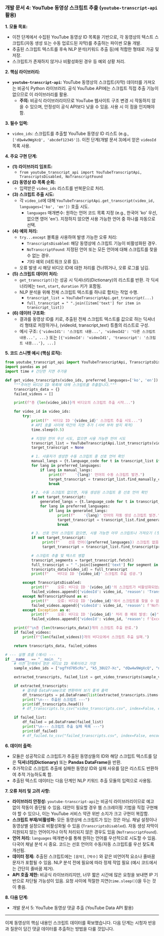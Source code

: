 
### **개발 문서 4: YouTube 동영상 스크립트 추출 (`youtube-transcript-api` 활용)**

**1. 모듈 목표:**

*   이전 단계에서 수집된 YouTube 동영상 ID 목록을 기반으로, 각 동영상의 텍스트 스크립트(자동 생성 또는 수동 업로드된 자막)를 추출하는 파이썬 모듈 개발.
*   추출된 스크립트 텍스트를 후속 NLP 분석(키워드 추출 등)에 적합한 형태로 가공 및 저장.
*   스크립트가 존재하지 않거나 비활성화된 경우 등 예외 상황 처리.

**2. 핵심 라이브러리:**

*   **`youtube-transcript-api`:** YouTube 동영상의 스크립트(자막) 데이터를 가져오는 비공식 Python 라이브러리. 공식 YouTube API에는 스크립트 직접 추출 기능이 없으므로 이 라이브러리를 활용.
    *   **주의:** 비공식 라이브러리이므로 YouTube 웹사이트 구조 변경 시 작동하지 않을 수 있으며, 안정성이 공식 API보다 낮을 수 있음. 사용 시 이 점을 인지해야 함.

**3. 필수 입력:**

*   `video_ids`: 스크립트를 추출할 YouTube 동영상 ID 리스트 (e.g., `['dQw4w9WgXcQ', 'abcdef12345']`). 이전 단계(개발 문서 3)에서 얻은 `videoId` 목록 사용.

**4. 주요 구현 단계:**

*   **(1) 라이브러리 임포트:**
    *   `from youtube_transcript_api import YouTubeTranscriptApi, TranscriptsDisabled, NoTranscriptFound`
*   **(2) 동영상 ID 목록 순회:**
    *   입력받은 `video_ids` 리스트를 반복문으로 처리.
*   **(3) 스크립트 추출 시도:**
    *   각 `video_id`에 대해 `YouTubeTranscriptApi.get_transcript(video_id, languages=['ko', 'en'])` 호출 시도.
        *   `languages` 매개변수: 원하는 언어 코드 목록 지정 (e.g., 한국어 'ko' 우선, 없으면 영어 'en'). 지정하지 않으면 사용 가능한 언어 중 하나를 자동으로 선택.
*   **(4) 예외 처리:**
    *   `try...except` 블록을 사용하여 발생 가능한 오류 처리:
        *   `TranscriptsDisabled`: 해당 동영상에 스크립트 기능이 비활성화된 경우.
        *   `NoTranscriptFound`: 지정된 언어 또는 모든 언어에 대해 스크립트를 찾을 수 없는 경우.
        *   기타 예외 (네트워크 오류 등).
    *   오류 발생 시 해당 비디오 ID에 대한 처리를 건너뛰거나, 오류 로그를 남김.
*   **(5) 스크립트 데이터 처리:**
    *   `get_transcript()`는 성공 시 딕셔너리(Dictionary)의 리스트를 반환. 각 딕셔너리에는 `text`, `start`, `duration` 키가 포함됨.
    *   NLP 분석을 위해 전체 스크립트 텍스트를 하나로 합치는 작업 수행.
        *   `transcript_list = YouTubeTranscriptApi.get_transcript(...)`
        *   `full_transcript = " ".join([item['text'] for item in transcript_list])`
*   **(6) 데이터 구조화:**
    *   결과를 동영상 ID를 키로, 추출된 전체 스크립트 텍스트를 값으로 하는 딕셔너리 형태로 저장하거나, (videoId, transcript_text) 튜플의 리스트로 구성.
    *   예시 구조: `{'videoId1': '스크립트 내용...', 'videoId2': '다른 스크립트 내용...', ...}` 또는 `[{'videoId': 'videoId1', 'transcript': '스크립트 내용...'}, ...]`

**5. 코드 스니펫 예시 (핵심 로직):**

```python
from youtube_transcript_api import YouTubeTranscriptApi, TranscriptsDisabled, NoTranscriptFound
import pandas as pd
import time # 간단한 지연 추가용

def get_video_transcripts(video_ids, preferred_languages=['ko', 'en']):
    """주어진 비디오 ID 목록에 대해 스크립트를 추출합니다."""
    transcripts_data = {}
    failed_videos = []

    print(f"총 {len(video_ids)}개 비디오의 스크립트 추출 시작...")

    for video_id in video_ids:
        try:
            print(f"  비디오 ID '{video_id}' 스크립트 추출 시도...")
            # API 호출 사이에 약간의 지연 추가 (서버 부하 방지 목적)
            time.sleep(0.5)

            # 지정된 언어 우선 시도, 없으면 사용 가능한 언어 시도
            transcript_list = YouTubeTranscriptApi.list_transcripts(video_id)
            target_transcript = None

            # 1. 사용자가 생성한 수동 스크립트 중 선호 언어 확인
            manual_langs = {t.language_code for t in transcript_list if not t.is_generated}
            for lang in preferred_languages:
                if lang in manual_langs:
                    print(f"    '{lang}' 언어의 수동 스크립트 발견.")
                    target_transcript = transcript_list.find_manually_created_transcript([lang])
                    break

            # 2. 수동 스크립트 없으면, 자동 생성된 스크립트 중 선호 언어 확인
            if not target_transcript:
                generated_langs = {t.language_code for t in transcript_list if t.is_generated}
                for lang in preferred_languages:
                    if lang in generated_langs:
                        print(f"    '{lang}' 언어의 자동 생성 스크립트 발견.")
                        target_transcript = transcript_list.find_generated_transcript([lang])
                        break

            # 3. 선호 언어 스크립트 없으면, 사용 가능한 아무 스크립트나 가져오기 (첫 번째 선호 언어 시도)
            if not target_transcript:
                 print(f"    선호 언어({preferred_languages}) 스크립트 없음. 사용 가능한 스크립트 가져오기 시도...")
                 target_transcript = transcript_list.find_transcript(preferred_languages) # 첫번째 선호 언어 기준으로 찾음

            # 스크립트 추출 및 텍스트 병합
            transcript_segments = target_transcript.fetch()
            full_transcript = " ".join([segment['text'] for segment in transcript_segments]).replace('\n', ' ') # 줄바꿈 제거
            transcripts_data[video_id] = full_transcript
            print(f"    비디오 ID '{video_id}' 스크립트 추출 성공.")

        except TranscriptsDisabled:
            print(f"    오류: 비디오 ID '{video_id}'의 스크립트가 비활성화되었습니다.")
            failed_videos.append({'videoId': video_id, 'reason': 'TranscriptsDisabled'})
        except NoTranscriptFound as e:
            print(f"    오류: 비디오 ID '{video_id}'에서 스크립트를 찾을 수 없습니다. ({e})")
            failed_videos.append({'videoId': video_id, 'reason': f'NoTranscriptFound: {e}'})
        except Exception as e:
            print(f"    오류: 비디오 ID '{video_id}' 처리 중 예외 발생: {e}")
            failed_videos.append({'videoId': video_id, 'reason': f'Exception: {e}'})

    print(f"\n총 {len(transcripts_data)}개의 스크립트 추출 완료.")
    if failed_videos:
        print(f"{len(failed_videos)}개의 비디오에서 스크립트 추출 실패.")

    return transcripts_data, failed_videos

# --- 실행 흐름 (예시) ---
if __name__ == "__main__":
    # 이전 단계에서 얻은 비디오 ID 목록이라고 가정
    sample_video_ids = ["ogfYd705cRs", "k5_38U27-Xc", "dQw4w9WgXcQ", "non_existent_video_id"] # 예시 ID (일부는 실패할 수 있음)

    extracted_transcripts, failed_list = get_video_transcripts(sample_video_ids)

    if extracted_transcripts:
        # 결과를 DataFrame으로 변환하여 보기 좋게 출력
        df_transcripts = pd.DataFrame(list(extracted_transcripts.items()), columns=['videoId', 'transcript'])
        print("\n--- 추출된 스크립트 ---")
        print(df_transcripts.head())
        # df_transcripts.to_csv("video_transcripts.csv", index=False, encoding='utf-8-sig')

    if failed_list:
        df_failed = pd.DataFrame(failed_list)
        print("\n--- 스크립트 추출 실패 목록 ---")
        print(df_failed)
        # df_failed.to_csv("failed_transcripts.csv", index=False, encoding='utf-8-sig')
```

**6. 데이터 출력:**

*   모듈은 성공적으로 스크립트가 추출된 동영상들의 ID와 해당 스크립트 텍스트를 담은 **딕셔너리(Dictionary)** 또는 **Pandas DataFrame**을 반환.
*   추가적으로 스크립트 추출에 실패한 동영상 ID와 실패 사유를 담은 리스트도 반환하여 추적 가능하도록 함.
*   추출된 텍스트 데이터는 다음 단계인 NLP 키워드 추출 모듈의 입력으로 사용됨.

**7. 오류 처리 및 고려 사항:**

*   **라이브러리 안정성:** `youtube-transcript-api`는 비공식 라이브러리이므로 예고 없이 작동이 중단될 수 있음. 대안이 필요할 경우 웹 스크레이핑 기법을 직접 구현해야 할 수 있으나, 이는 YouTube 서비스 약관 위반 소지가 크고 구현이 복잡함.
*   **스크립트 부재/비활성화:** 모든 동영상에 스크립트가 있는 것은 아님. 채널 설정이나 동영상별 설정으로 비활성화될 수 있음 (`TranscriptsDisabled`). 자동 생성 자막이 지원되지 않는 언어이거나 아직 처리되지 않은 경우도 있음 (`NoTranscriptFound`).
*   **언어 처리:** `languages` 매개변수를 통해 원하는 언어를 우선적으로 시도할 수 있음. 다국어 채널 분석 시 중요. 코드는 선호 언어의 수동/자동 스크립트를 우선 찾도록 개선됨.
*   **데이터 정제:** 추출된 스크립트에는 `[음악]`, `[박수]` 와 같은 비언어적 요소나 줄바꿈 문자가 포함될 수 있음. NLP 분석 전에 필요에 따라 정제 작업 필요 (예시 코드에서는 간단히 줄바꿈 제거).
*   **API 호출 제한:** 비공식 라이브러리지만, 너무 짧은 시간에 많은 요청을 보내면 IP 기반으로 차단될 가능성이 있음. 요청 사이에 적절한 지연(`time.sleep()`)을 두는 것이 좋음.

**8. 다음 단계:**

*   개발 문서 5: YouTube 동영상 댓글 추출 (YouTube Data API 활용)

---

이제 동영상의 핵심 내용인 스크립트 데이터를 확보했습니다. 다음 단계는 시청자 반응과 질문이 담긴 댓글 데이터를 추출하는 방법을 다룰 것입니다.